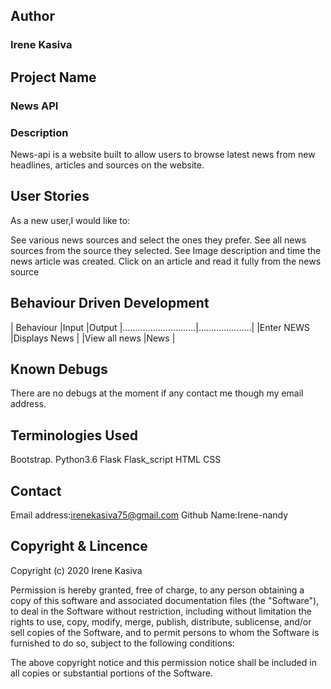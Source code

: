 ## Author
### Irene Kasiva

## Project Name
### News API

### Description
News-api is a website built to allow users to browse latest news from new headlines, articles and sources on the website.
## User Stories
As a new user,I would like to:

See various news sources and select the ones they prefer.
See all news sources from the source they selected.
See Image description and time the news article was created.
Click on an article and read it fully from the news source

## Behaviour Driven Development
|  Behaviour                  |Input                |Output
|.............................|.....................|
|Enter NEWS                   |Displays News        |
|View all news                |News                 |
## Known Debugs
There are no debugs at the moment if any contact me though my email address.

## Terminologies Used
Bootstrap.
Python3.6
Flask
Flask_script
HTML
CSS


## Contact 
Email address:irenekasiva75@gmail.com
Github Name:Irene-nandy

## Copyright & Lincence
Copyright (c) 2020 Irene Kasiva

Permission is hereby granted, free of charge, to any person obtaining a copy of this software and associated documentation files (the "Software"), to deal in the Software without restriction, including without limitation the rights to use, copy, modify, merge, publish, distribute, sublicense, and/or sell copies of the Software, and to permit persons to whom the Software is furnished to do so, subject to the following conditions:

The above copyright notice and this permission notice shall be included in all copies or substantial portions of the Software.